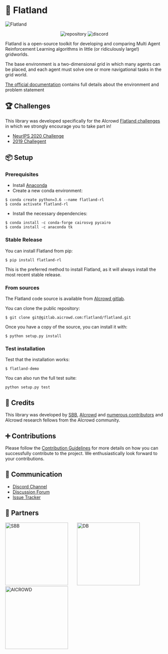 🚂 Flatland
========

![Flatland](https://i.imgur.com/0rnbSLY.gif)

<p style="text-align:center">
<img alt="repository" src="https://gitlab.aicrowd.com/flatland/flatland/badges/master/pipeline.svg">
<img alt="discord" src="https://gitlab.aicrowd.com/flatland/flatland/badges/master/coverage.svg">
</p>

Flatland is a open-source toolkit for developing and comparing Multi Agent Reinforcement Learning algorithms in little (or ridiculously large!) gridworlds.

The base environment is a two-dimensional grid in which many agents can be placed, and each agent must solve one or more navigational tasks in the grid world. 

[The official documentation](http://flatland.aicrowd.com/) contains full details about the environment and problem statement

🏆 Challenges
---

This library was developed specifically for the AIcrowd [Flatland challenges](http://flatland.aicrowd.com/research/top-challenge-solutions.html) in which we strongly encourage you to take part in!

- [NeurIPS 2020 Challenge](https://www.aicrowd.com/challenges/neurips-2020-flatland-challenge/)
- [2019 Challegent](https://www.aicrowd.com/challenges/flatland-challenge)

📦 Setup
---

### Prerequisites

* Install [Anaconda](https://www.anaconda.com/distribution/)
* Create a new conda environment:

```console
$ conda create python=3.6 --name flatland-rl
$ conda activate flatland-rl
```

* Install the necessary dependencies:

```console
$ conda install -c conda-forge cairosvg pycairo
$ conda install -c anaconda tk  
```

### Stable Release

You can install Flatland from pip:

```console
$ pip install flatland-rl
```

This is the preferred method to install Flatland, as it will always install the most recent stable release.

### From sources

The Flatland code source is available from [AIcrowd gitlab](https://gitlab.aicrowd.com/flatland/flatland).

You can clone the public repository:
```console
$ git clone git@gitlab.aicrowd.com:flatland/flatland.git
```

Once you have a copy of the source, you can install it with:

```console
$ python setup.py install
```

### Test installation

Test that the installation works:

```console
$ flatland-demo
```

You can also run the full test suite:

```console
python setup.py test
```

👥 Credits
---

This library was developed by [SBB](https://www.sbb.ch/en/), [AIcrowd](https://www.aicrowd.com/) and [numerous contributors](http://flatland.aicrowd.com/misc/credits.html) and AIcrowd research fellows from the AIcrowd community. 

➕ Contributions
---
Please follow the [Contribution Guidelines](http://flatland-rl-docs.s3-website.eu-central-1.amazonaws.com/contributing.html) for more details on how you can successfully contribute to the project. We enthusiastically look forward to your contributions.

💬 Communication
---

* [Discord Channel](https://discord.com/invite/hCR3CZG)
* [Discussion Forum](https://discourse.aicrowd.com/c/neurips-2020-flatland-challenge)
* [Issue Tracker](https://gitlab.aicrowd.com/flatland/flatland/issues/)

🔗 Partners
---

<a href="https://sbb.ch" target="_blank" style="margin-right:25px"><img src="https://i.imgur.com/OSCXtde.png" alt="SBB" width="200"/></a> 
<a href="https://www.deutschebahn.com/" target="_blank" style="margin-right:25px"><img src="https://i.imgur.com/pjTki15.png" alt="DB"  width="200"/></a>
<a href="https://www.aicrowd.com" target="_blank"><img src="https://avatars1.githubusercontent.com/u/44522764?s=200&v=4" alt="AICROWD"  width="200"/></a>
